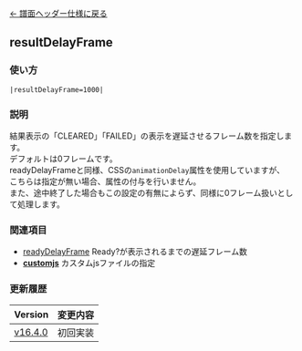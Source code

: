 [← 譜面ヘッダー仕様に戻る](dos_header.html)
## resultDelayFrame
### 使い方
```
|resultDelayFrame=1000|
```
### 説明
結果表示の「CLEARED」「FAILED」の表示を遅延させるフレーム数を指定します。  
デフォルトは0フレームです。  
readyDelayFrameと同様、CSSの`animationDelay`属性を使用していますが、  
こちらは指定が無い場合、属性の付与を行いません。  
また、途中終了した場合もこの設定の有無によらず、同様に0フレーム扱いとして処理します。

### 関連項目
- [readyDelayFrame](dos-h0052-readyDelayFrame.html)  Ready?が表示されるまでの遅延フレーム数
- [**customjs**](dos-h0019-customjs.html)  カスタムjsファイルの指定

### 更新履歴

|Version|変更内容|
|----|----|
|[v16.4.0](https://github.com/cwtickle/danoniplus/releases/tag/v16.4.0)|初回実装|